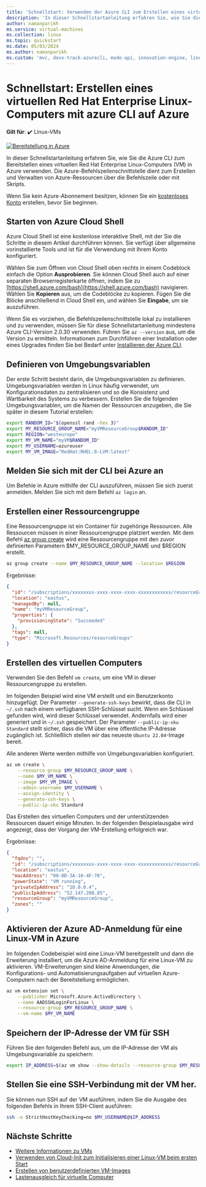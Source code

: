 ```yaml
---
title: 'Schnellstart: Verwenden der Azure CLI zum Erstellen eines virtuellen Red Hat Enterprise Linux-Computers'
description: 'In dieser Schnellstartanleitung erfahren Sie, wie Sie die Azure CLI zum Erstellen eines virtuellen Red Hat Enterprise Linux-Computers verwenden.'
author: namanparikh
ms.service: virtual-machines
ms.collection: linux
ms.topic: quickstart
ms.date: 05/03/2024
ms.author: namanparikh
ms.custom: 'mvc, devx-track-azurecli, mode-api, innovation-engine, linux-related-content'
---
```


# Schnellstart: Erstellen eines virtuellen Red Hat Enterprise Linux-Computers mit azure CLI auf Azure

**Gilt für**: :heavy_check_mark: Linux-VMs

[![Bereitstellung in Azure](https://aka.ms/deploytoazurebutton)](https://go.microsoft.com/fwlink/?linkid=2286317)

In dieser Schnellstartanleitung erfahren Sie, wie Sie die Azure CLI zum Bereitstellen eines virtuellen Red Hat Enterprise Linux-Computers (VM) in Azure verwenden. Die Azure-Befehlszeilenschnittstelle dient zum Erstellen und Verwalten von Azure-Ressourcen über die Befehlszeile oder mit Skripts.

Wenn Sie kein Azure-Abonnement besitzen, können Sie ein [kostenloses Konto](https://azure.microsoft.com/free/?WT.mc_id=A261C142F) erstellen, bevor Sie beginnen.

## Starten von Azure Cloud Shell

Azure Cloud Shell ist eine kostenlose interaktive Shell, mit der Sie die Schritte in diesem Artikel durchführen können. Sie verfügt über allgemeine vorinstallierte Tools und ist für die Verwendung mit Ihrem Konto konfiguriert. 

Wählen Sie zum Öffnen von Cloud Shell oben rechts in einem Codeblock einfach die Option **Ausprobieren**. Sie können Cloud Shell auch auf einer separaten Browserregisterkarte öffnen, indem Sie zu [https://shell.azure.com/bash](https://shell.azure.com/bash) navigieren. Wählen Sie **Kopieren** aus, um die Codeblöcke zu kopieren. Fügen Sie die Blöcke anschließend in Cloud Shell ein, und wählen Sie **Eingabe**, um sie auszuführen.

Wenn Sie es vorziehen, die Befehlszeilenschnittstelle lokal zu installieren und zu verwenden, müssen Sie für diese Schnellstartanleitung mindestens Azure CLI-Version 2.0.30 verwenden. Führen Sie `az --version` aus, um die Version zu ermitteln. Informationen zum Durchführen einer Installation oder eines Upgrades finden Sie bei Bedarf unter [Installieren der Azure CLI]( /cli/azure/install-azure-cli).

## Definieren von Umgebungsvariablen

Der erste Schritt besteht darin, die Umgebungsvariablen zu definieren. Umgebungsvariablen werden in Linux häufig verwendet, um Konfigurationsdaten zu zentralisieren und so die Konsistenz und Wartbarkeit des Systems zu verbessern. Erstellen Sie die folgenden Umgebungsvariablen, um die Namen der Ressourcen anzugeben, die Sie später in diesem Tutorial erstellen:

```bash
export RANDOM_ID="$(openssl rand -hex 3)"
export MY_RESOURCE_GROUP_NAME="myVMResourceGroup$RANDOM_ID"
export REGION="westeurope"
export MY_VM_NAME="myVM$RANDOM_ID"
export MY_USERNAME=azureuser
export MY_VM_IMAGE="RedHat:RHEL:8-LVM:latest"
```

## Melden Sie sich mit der CLI bei Azure an

Um Befehle in Azure mithilfe der CLI auszuführen, müssen Sie sich zuerst anmelden. Melden Sie sich mit dem Befehl `az login` an.

## Erstellen einer Ressourcengruppe

Eine Ressourcengruppe ist ein Container für zugehörige Ressourcen. Alle Ressourcen müssen in einer Ressourcengruppe platziert werden. Mit dem Befehl [az group create](/cli/azure/group) wird eine Ressourcengruppe mit den zuvor definierten Parametern $MY_RESOURCE_GROUP_NAME und $REGION erstellt.

```bash
az group create --name $MY_RESOURCE_GROUP_NAME --location $REGION
```

Ergebnisse:

<!-- expected_similarity=0.3 -->
```json
{
  "id": "/subscriptions/xxxxxxxx-xxxx-xxxx-xxxx-xxxxxxxxxxxx/resourceGroups/myVMResourceGroup",
  "location": "eastus",
  "managedBy": null,
  "name": "myVMResourceGroup",
  "properties": {
    "provisioningState": "Succeeded"
  },
  "tags": null,
  "type": "Microsoft.Resources/resourceGroups"
}
```

## Erstellen des virtuellen Computers

Verwenden Sie den Befehl `vm create`, um eine VM in dieser Ressourcengruppe zu erstellen. 

Im folgenden Beispiel wird eine VM erstellt und ein Benutzerkonto hinzugefügt. Der Parameter `--generate-ssh-keys` bewirkt, dass die CLI in `~/.ssh` nach einem verfügbaren SSH-Schlüssel sucht. Wenn ein Schlüssel gefunden wird, wird dieser Schlüssel verwendet. Andernfalls wird einer generiert und in `~/.ssh` gespeichert. Der Parameter `--public-ip-sku Standard` stellt sicher, dass die VM über eine öffentliche IP-Adresse zugänglich ist. Schließlich stellen wir das neueste `Ubuntu 22.04`-Image bereit.

Alle anderen Werte werden mithilfe von Umgebungsvariablen konfiguriert.

```bash
az vm create \
    --resource-group $MY_RESOURCE_GROUP_NAME \
    --name $MY_VM_NAME \
    --image $MY_VM_IMAGE \
    --admin-username $MY_USERNAME \
    --assign-identity \
    --generate-ssh-keys \
    --public-ip-sku Standard
```

Das Erstellen des virtuellen Computers und der unterstützenden Ressourcen dauert einige Minuten. In der folgenden Beispielausgabe wird angezeigt, dass der Vorgang der VM-Erstellung erfolgreich war.

Ergebnisse:
<!-- expected_similarity=0.3 -->
```json
{
  "fqdns": "",
  "id": "/subscriptions/xxxxxxxx-xxxx-xxxx-xxxx-xxxxxxxxxxxx/resourceGroups/myVMResourceGroup/providers/Microsoft.Compute/virtualMachines/myVM",
  "location": "eastus",
  "macAddress": "00-0D-3A-10-4F-70",
  "powerState": "VM running",
  "privateIpAddress": "10.0.0.4",
  "publicIpAddress": "52.147.208.85",
  "resourceGroup": "myVMResourceGroup",
  "zones": ""
}
```

## Aktivieren der Azure AD-Anmeldung für eine Linux-VM in Azure

Im folgenden Codebeispiel wird eine Linux-VM bereitgestellt und dann die Erweiterung installiert, um die Azure AD-Anmeldung für eine Linux-VM zu aktivieren. VM-Erweiterungen sind kleine Anwendungen, die Konfigurations- und Automatisierungsaufgaben auf virtuellen Azure-Computern nach der Bereitstellung ermöglichen.

```bash
az vm extension set \
    --publisher Microsoft.Azure.ActiveDirectory \
    --name AADSSHLoginForLinux \
    --resource-group $MY_RESOURCE_GROUP_NAME \
    --vm-name $MY_VM_NAME
```

## Speichern der IP-Adresse der VM für SSH

Führen Sie den folgenden Befehl aus, um die IP-Adresse der VM als Umgebungsvariable zu speichern:

```bash
export IP_ADDRESS=$(az vm show --show-details --resource-group $MY_RESOURCE_GROUP_NAME --name $MY_VM_NAME --query publicIps --output tsv)
```

## Stellen Sie eine SSH-Verbindung mit der VM her.

<!--## Export the SSH configuration for use with SSH clients that support OpenSSH & SSH into the VM.
Log in to Azure Linux VMs with Azure AD supports exporting the OpenSSH certificate and configuration. That means you can use any SSH clients that support OpenSSH-based certificates to sign in through Azure AD. The following example exports the configuration for all IP addresses assigned to the VM:-->

<!--
```bash
yes | az ssh config --file ~/.ssh/config --name $MY_VM_NAME --resource-group $MY_RESOURCE_GROUP_NAME
```
-->

Sie können nun SSH auf der VM ausführen, indem Sie die Ausgabe des folgenden Befehls in Ihrem SSH-Client ausführen:

```bash
ssh -o StrictHostKeyChecking=no $MY_USERNAME@$IP_ADDRESS
```

## Nächste Schritte

* [Weitere Informationen zu VMs](../index.yml)
* [Verwenden von Cloud-Init zum Initialisieren einer Linux-VM beim ersten Start](tutorial-automate-vm-deployment.md)
* [Erstellen von benutzerdefinierten VM-Images](tutorial-custom-images.md)
* [Lastenausgleich für virtuelle Computer](../../load-balancer/quickstart-load-balancer-standard-public-cli.md)
